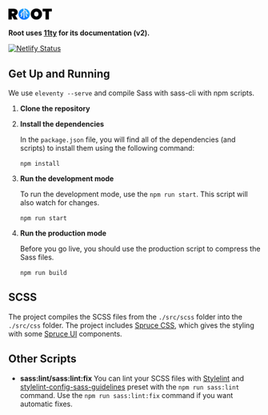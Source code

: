 <p>
  <a href="https://root.conedevelopment.com/">
    <br>
    <picture>
      <source media="(prefers-color-scheme: light)" srcset="./.github/root-logo-dark.svg">
      <source media="(prefers-color-scheme: dark)" srcset="./.github/root-logo-light.svg">
      <img alt="Root" width="87" src="./.github/root-logo-dark.svg">
    </picture>
    <br>
  </a>
</p>

**Root uses [11ty](https://www.11ty.dev/) for its documentation (v2).**

[![Netlify Status](https://api.netlify.com/api/v1/badges/ebbca775-ad23-4ae1-8079-73af81b31fe0/deploy-status)](https://app.netlify.com/sites/conedevelopment-root/deploys)

## Get Up and Running

We use `eleventy --serve` and compile Sass with sass-cli with npm scripts.

1. **Clone the repository**

2. **Install the dependencies**

    In the `package.json` file, you will find all of the dependencies (and scripts) to install them using the following command:

    ```shell
    npm install
    ```

3. **Run the development mode**

    To run the development mode, use the `npm run start`. This script will also watch for changes.

    ```shell
    npm run start
    ```

4. **Run the production mode**

    Before you go live, you should use the production script to compress the Sass files.

    ```shell
    npm run build
    ```

## SCSS

The project compiles the SCSS files from the `./src/scss` folder into the `./src/css` folder. The project includes [Spruce CSS](https://sprucecss.com/), which gives the styling with some [Spruce UI](https://sprucecss.com/ui/getting-started/introduction/) components.

## Other Scripts

- **sass:lint/sass:lint:fix** You can lint your SCSS files with [Stylelint](https://stylelint.io/) and [stylelint-config-sass-guidelines](https://github.com/bjankord/stylelint-config-sass-guidelines) preset with the `npm run sass:lint` command. Use the `npm run sass:lint:fix` command if you want automatic fixes.
